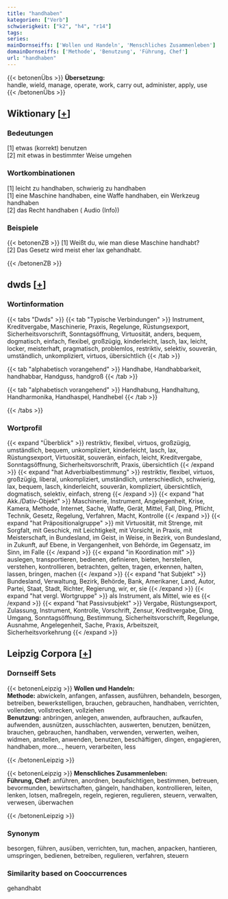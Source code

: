 ```yaml
---
title: "handhaben"
kategorien: ["Verb"]
schwierigkeit: ["k2", "h4", "r14"]
tags:
series:
mainDornseiffs: ['Wollen und Handeln', 'Menschliches Zusammenleben']
domainDornseiffs: ['Methode', 'Benutzung', 'Führung, Chef']
url: "handhaben"
---
```


{{< betonenÜbs >}}
**Übersetzung:**  
handle, wield, manage, operate, work, carry out, administer, apply, use  
{{< /betonenÜbs >}}

## Wiktionary [[+](https://de.wiktionary.org/wiki/handhaben)]

### Bedeutungen
[1] etwas (korrekt) benutzen  
[2] mit etwas in bestimmter Weise umgehen  

### Wortkombinationen
[1] leicht zu handhaben, schwierig zu handhaben  
[1] eine Maschine handhaben, eine Waffe handhaben, ein Werkzeug handhaben  
[2] das Recht handhaben ( Audio (Info))  

### Beispiele
{{< betonenZB >}}
[1] Weißt du, wie man diese Maschine handhabt?  
[2] Das Gesetz wird meist eher lax gehandhabt.  

{{< /betonenZB >}}


## dwds [[+](https://www.dwds.de/wb/handhaben)]

### Wortinformation
{{< tabs "Dwds" >}}
{{< tab "Typische Verbindungen" >}}
Instrument, Kreditvergabe, Maschinerie, Praxis, Regelunge, Rüstungsexport, Sicherheitsvorschrift, Sonntagsöffnung, Virtuosität, anders, bequem, dogmatisch, einfach, flexibel, großzügig, kinderleicht, lasch, lax, leicht, locker, meisterhaft, pragmatisch, problemlos, restriktiv, selektiv, souverän, umständlich, unkompliziert, virtuos, übersichtlich
{{< /tab >}}

{{< tab "alphabetisch vorangehend" >}}
Handhabe, Handhabbarkeit, handhabbar, Handguss, handgroß
{{< /tab >}}

{{< tab "alphabetisch vorangehend" >}}
Handhabung, Handhaltung, Handharmonika, Handhaspel, Handhebel
{{< /tab >}}

{{< /tabs >}}

### Wortprofil
{{< expand "Überblick" >}} restriktiv, flexibel, virtuos, großzügig, umständlich, bequem, unkompliziert, kinderleicht, lasch, lax, Rüstungsexport, Virtuosität, souverän, einfach, leicht, Kreditvergabe, Sonntagsöffnung, Sicherheitsvorschrift, Praxis, übersichtlich {{< /expand >}}
{{< expand "hat Adverbialbestimmung" >}} restriktiv, flexibel, virtuos, großzügig, liberal, unkompliziert, umständlich, unterschiedlich, schwierig, lax, bequem, lasch, kinderleicht, souverän, kompliziert, übersichtlich, dogmatisch, selektiv, einfach, streng {{< /expand >}}
{{< expand "hat Akk./Dativ-Objekt" >}} Maschinerie, Instrument, Angelegenheit, Krise, Kamera, Methode, Internet, Sache, Waffe, Gerät, Mittel, Fall, Ding, Pflicht, Technik, Gesetz, Regelung, Verfahren, Macht, Kontrolle {{< /expand >}}
{{< expand "hat Präpositionalgruppe" >}} mit Virtuosität, mit Strenge, mit Sorgfalt, mit Geschick, mit Leichtigkeit, mit Vorsicht, in Praxis, mit Meisterschaft, in Bundesland, im Geist, in Weise, in Bezirk, von Bundesland, in Zukunft, auf Ebene, in Vergangenheit, von Behörde, im Gegensatz, im Sinn, im Falle {{< /expand >}}
{{< expand "in Koordination mit" >}} auslegen, transportieren, bedienen, definieren, bieten, herstellen, verstehen, kontrollieren, betrachten, gelten, tragen, erkennen, halten, lassen, bringen, machen {{< /expand >}}
{{< expand "hat Subjekt" >}} Bundesland, Verwaltung, Bezirk, Behörde, Bank, Amerikaner, Land, Autor, Partei, Staat, Stadt, Richter, Regierung, wir, er, sie {{< /expand >}}
{{< expand "hat vergl. Wortgruppe" >}} als Instrument, als Mittel, wie es {{< /expand >}}
{{< expand "hat Passivsubjekt" >}} Vergabe, Rüstungsexport, Zulassung, Instrument, Kontrolle, Vorschrift, Zensur, Kreditvergabe, Ding, Umgang, Sonntagsöffnung, Bestimmung, Sicherheitsvorschrift, Regelunge, Ausnahme, Angelegenheit, Sache, Praxis, Arbeitszeit, Sicherheitsvorkehrung {{< /expand >}}

## Leipzig Corpora [[+](https://corpora.uni-leipzig.de/en/res?word=handhaben&corpusId=deu_newscrawl-public_2018)]

### Dornseiff Sets
{{< betonenLeipzig >}}
**Wollen und Handeln:**  
**Methode:** abwickeln, anfangen, anfassen, ausführen, behandeln, besorgen, betreiben, bewerkstelligen, brauchen, gebrauchen, handhaben, verrichten, vollenden, vollstrecken, vollziehen  
**Benutzung:** anbringen, anlegen, anwenden, aufbrauchen, aufkaufen, aufwenden, ausnützen, ausschlachten, auswerten, benutzen, benützen, brauchen, gebrauchen, handhaben, verwenden, verwerten, weihen, widmen, anstellen, anwenden, benutzen, beschäftigen, dingen, engagieren, handhaben, more..., heuern, verarbeiten, less  

{{< /betonenLeipzig >}}


{{< betonenLeipzig >}}
**Menschliches Zusammenleben:**  
**Führung, Chef:** anführen, anordnen, beaufsichtigen, bestimmen, betreuen, bevormunden, bewirtschaften, gängeln, handhaben, kontrollieren, leiten, lenken, lotsen, maßregeln, regeln, regieren, regulieren, steuern, verwalten, verwesen, überwachen  

{{< /betonenLeipzig >}}

### Synonym
besorgen, führen, ausüben, verrichten, tun, machen, anpacken, hantieren, umspringen, bedienen, betreiben, regulieren, verfahren, steuern


### Similarity based on Cooccurrences
gehandhabt

